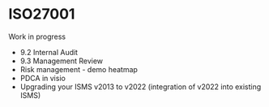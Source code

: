 # ISO27001
Work in progress

- 9.2 Internal Audit
- 9.3 Management Review
- Risk management - demo heatmap
- PDCA in visio
- Upgrading your ISMS v2013 to v2022 (integration of v2022 into existing ISMS)
